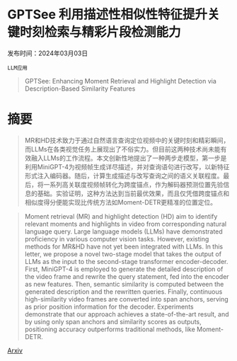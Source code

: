 # GPTSee 利用描述性相似性特征提升关键时刻检索与精彩片段检测能力

发布时间：2024年03月03日

`LLM应用`

> GPTSee: Enhancing Moment Retrieval and Highlight Detection via Description-Based Similarity Features

# 摘要

> MR和HD技术致力于通过自然语言查询定位视频中的关键时刻和精彩瞬间，而LLMs在各类视觉任务上展现出了不俗实力。但目前这两种技术尚未能有效融入LLMs的工作流程。本文创新性地提出了一种两步走模型，第一步是利用MiniGPT-4为视频帧生成详尽描述，并对查询语句进行改写，以新特征形式注入编码器。随后，计算生成描述与改写查询之间的语义关联程度。最后，将一系列高关联度视频帧转化为跨度锚点，作为解码器预测位置先验信息的基础。实验证明，这种方法达到当前最优效果，而且仅凭借跨度锚点和相似度得分便能实现比传统方法如Moment-DETR更精准的位置定位。

> Moment retrieval (MR) and highlight detection (HD) aim to identify relevant moments and highlights in video from corresponding natural language query. Large language models (LLMs) have demonstrated proficiency in various computer vision tasks. However, existing methods for MR\&HD have not yet been integrated with LLMs. In this letter, we propose a novel two-stage model that takes the output of LLMs as the input to the second-stage transformer encoder-decoder. First, MiniGPT-4 is employed to generate the detailed description of the video frame and rewrite the query statement, fed into the encoder as new features. Then, semantic similarity is computed between the generated description and the rewritten queries. Finally, continuous high-similarity video frames are converted into span anchors, serving as prior position information for the decoder. Experiments demonstrate that our approach achieves a state-of-the-art result, and by using only span anchors and similarity scores as outputs, positioning accuracy outperforms traditional methods, like Moment-DETR.

[Arxiv](https://arxiv.org/abs/2403.01437)